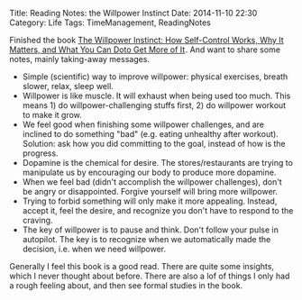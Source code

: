 Title: Reading Notes: the Willpower Instinct
Date: 2014-11-10 22:30
Category: Life
Tags: TimeManagement, ReadingNotes

Finished the book <a href="http://www.amazon.com/gp/product/B005ERIRZE/ref=as_li_tl?ie=UTF8&camp=1789&creative=390957&creativeASIN=B005ERIRZE&linkCode=as2&tag=complife01-20&linkId=E4URR4SRQ3XZHAN7">The Willpower Instinct: How Self-Control Works, Why It Matters, and What You Can Doto Get More of It</a><img src="http://ir-na.amazon-adsystem.com/e/ir?t=complife01-20&l=as2&o=1&a=B005ERIRZE" width="1" height="1" border="0" alt="" style="border:none !important; margin:0px !important;" />.
And want to share some notes, mainly taking-away messages.

* Simple (scientific) way to improve willpower: physical exercises, breath slower, relax, sleep well.
* Willpower is like muscle. It will exhaust when being used too much. This means 1) do willpower-challenging stuffs first, 2) do willpower workout to make it grow.
* We feel good when finishing some willpower challenges, and are inclined to do something "bad" (e.g. eating unhealthy after workout). Solution: ask how you did committing to the goal, instead of how is the progress.
* Dopamine is the chemical for desire. The stores/restaurants are trying to manipulate us by encouraging our body to produce more dopamine.
* When we feel bad (didn't accomplish the willpower challenges), don't be angry or disappointed. Forgive yourself will bring more willpower.
* Trying to forbid something will only make it more appealing. Instead, accept it, feel the desire, and recognize you don't have to respond to the craving.
* The key of willpower is to pause and think. Don't follow your pulse in autopilot. The key is to recognize when we automatically made the decision, i.e. when we need willpower.

Generally I feel this book is a good read.
There are quite some insights, which I never thought about before. 
There are also a lof of things I only had a rough feeling about, and then see formal studies in the book.
